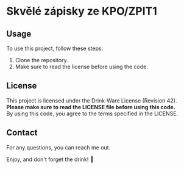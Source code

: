 # Skvělé zápisky ze KPO/ZPIT1

## Usage
To use this project, follow these steps:
1. Clone the repository.
2. Make sure to read the license before using the code.

## License
This project is licensed under the Drink-Ware License (Revision 42).  
**Please make sure to read the LICENSE file before using this code.**  
By using this code, you agree to the terms specified in the LICENSE.

## Contact
For any questions, you can reach me out.

Enjoy, and don't forget the drink! 🍹
